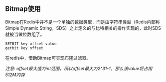 ## Bitmap使用

Bitmap在Redis中并不是一个单独的数据类型，而是由字符串类型（Redis内部称Simple Dynamic String，SDS）之上定义的与比特相关的操作实现的，此时SDS就被当做位数组了。

```
SETBIT key offset value
getbit key offset
```

在redis中，借助Bitmap可实现布隆过滤器。

_注意: offset最大值为int范围，所以offset最大为2^31-1，那么该value将占用512M内存_

